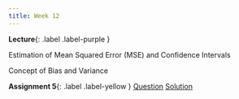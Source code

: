 ```yaml
---
title: Week 12
---
```


 **Lecture**{: .label .label-purple }
 
Estimation of Mean Squared Error (MSE) and Confidence Intervals

Concept of Bias and Variance

  <!-- **Syllabus**{: .label .label-yellow } [PDF](../assets/lectures/Syllabus.pdf) -->
 **Assignment 5**{: .label .label-yellow } [Question](../assets/lectures/Q5.pdf) [Solution](../assets/lectures/Q5-sol.pdf)
   <!-- [PDF](../assets/lectures/Q5.pdf) -->
